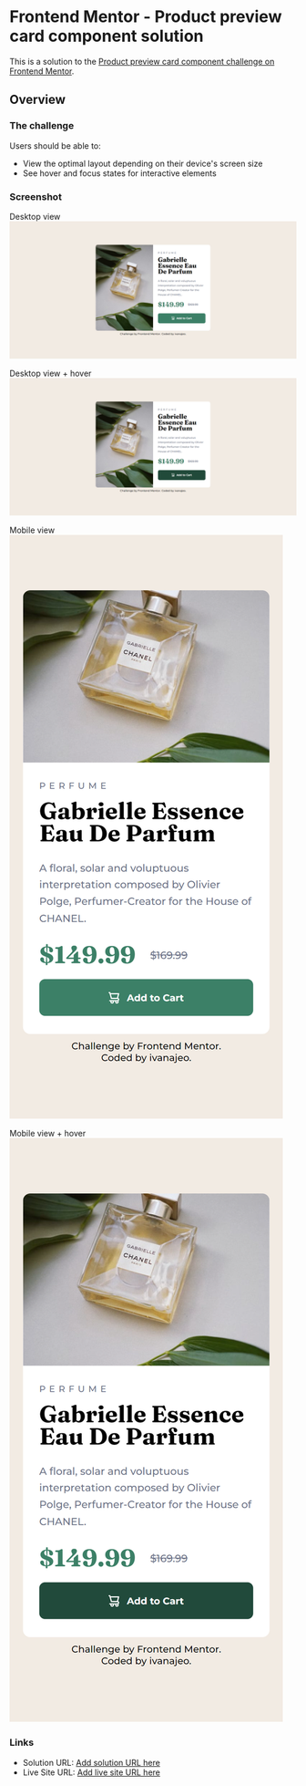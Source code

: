 # Frontend Mentor - Product preview card component solution

This is a solution to the [Product preview card component challenge on Frontend Mentor](https://www.frontendmentor.io/challenges/product-preview-card-component-GO7UmttRfa). 

## Overview

### The challenge

Users should be able to:

- View the optimal layout depending on their device's screen size
- See hover and focus states for interactive elements

### Screenshot

Desktop view
![](./screenshots/desktop-view.jpg)

Desktop view + hover
![](./screenshots/desktop-view-hover.jpg)

Mobile view                                    
![](./screenshots/mobile-view.png)

Mobile view + hover                       
![](./screenshots/mobile-view-hover.png)


### Links

- Solution URL: [Add solution URL here](https://your-solution-url.com)
- Live Site URL: [Add live site URL here](https://your-live-site-url.com)